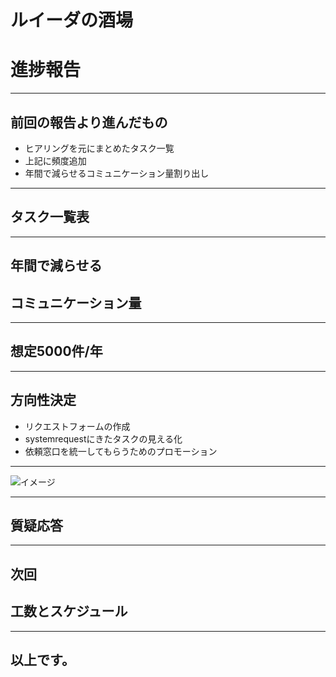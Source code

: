 # ルイーダの酒場
# 進捗報告

---

## 前回の報告より進んだもの
- ヒアリングを元にまとめたタスク一覧
- 上記に頻度追加
- 年間で減らせるコミュニケーション量割り出し

---

## タスク一覧表

---

## 年間で減らせる  
## コミュニケーション量

---

## 想定5000件/年

---

## 方向性決定

- リクエストフォームの作成
- systemrequestにきたタスクの見える化
- 依頼窓口を統一してもらうためのプロモーション

---

![イメージ](./システムイメージ図.png)

---

## 質疑応答

---

## 次回
## 工数とスケジュール

---

## 以上です。
